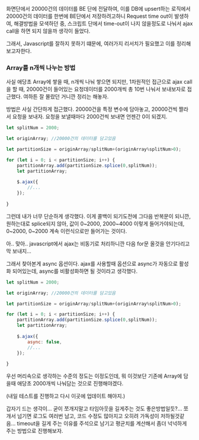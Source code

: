 화면단에서 20000건의 데이터를 BE 단에 전달하여, 이를 DB에 upsert하는 로직에서 20000건의 데이터를
한번에 BE단에서 저장하려고하니 Request time out이 발생하여, 해결방법을 모색하던 중, 스크립트 단에서
time-out이 나지 않을정도로 나눠서 ajax call을 하면 되지 않을까 생각이 들었다.

그래서, Javascript를 잘하지 못하기 떄문에, 여러가지 리서치가 필요했고 이를 정리해보고자한다.

### Array를 n개씩 나누는 방법
사실 애당초 Array에 쌓을 때, n개씩 나눠 쌓으면 되지만, 1차원적인 접근으로 ajax call을 할 때, 
20000건이 들어있는 요청데이터를 2000개씩 총 10번 나눠서 보내보자로 접근했다.
여하튼 잘 몰랐던 거니깐 정리는 해놓자.

방법은 사실 간단하게 접근했다. 20000건을 특정 변수에 담아놓고, 20000건씩 짤라서 요청을 보내자.
요청을 보낼때마다 2000건씩 보내면 언젠간 0이 되겠지.

```javascript
let splitNum = 2000;

let originArray; //20000건의 데이터를 담고있음

let partitionSize = originArray/splitNum+(originArray%splitNum>0);

for (let i = 0; i < partitionSize; i++) {
    partitionArray.add(partitionSize.splice(0,splitNum));
    let partitionArray;
    
    $.ajax({
        //...
    });
    
}
```

그런데 내가 너무 단순하게 생각했다. 이게 콜백이 되기도전에 그다음 반복문이 되니깐, 원하는대로 splice되지 않아,
값이 0~2000, 2000~4000 이렇게 들어가야되는데, 0~2000, 0~2000 계속 이런식으로만 들어가는 것이다.

아.. 맞아.. javascript에서 ajax는 비동기로 처리하니깐 다음 for문 올것을 안기다리고 막 보내지...

그래서 찾아본게 async 옵션이다. ajax를 사용할때 옵션으로 async가 자동으로 활성화 되어있는데,
async를 비활성화하면 될 것이라고 생각했다.

```javascript
let splitNum = 2000;

let originArray; //20000건의 데이터를 담고있음

let partitionSize = originArray/splitNum+(originArray%splitNum>0);

for (let i = 0; i < partitionSize; i++) {
    partitionArray.add(partitionSize.splice(0,splitNum));
    let partitionArray;
    
    $.ajax({
        async: false,
        //...
    });
    
}
```

우선 머리속으로 생각하는 수준의 정도는 이정도인데, 뭐 이것보단 기존에 Array에 담을때 애당초 2000개씩 나눠담는 것으로 진행해야겠다.

(내일 테스트를 진행하고 다시 이곳에 업데이트 해야지.)

갑자기 드는 생각이... 굳이 쪼개지말고 타임아웃을 길게주는 것도 좋은방법일듯?...
쪼개서 넘기면 로그도 여러번 남고, 코드 수정도 많아지고 오히려 가독성이 저하될것같음...
timeout을 길게 주는 이유를 주석으로 남기고 평균치를 계산해서 좀더 넉넉하게 주는 방법으로 진행해보자.
